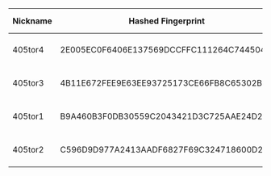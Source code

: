 | Nickname |  Hashed Fingerprint	| Or Addresses | Contact | Running | Flags | Last Seen | First Seen | Last Restarted | Advertised Bandwidth | Platform | Version | Version Status | Recommended Version | Verified hostnames | Exit policy |
|---|---|---|---|---|---|---|---|---|---|---|---|---|---|---|---|
|405tor4 | 2E005EC0F6406E137569DCCFFC111264C744504C | ["107.208.159.58:9004"] | N/A | true | Running, V2Dir, Valid | 2025-10-08 02:00:00 | 2025-10-08 02:00:00 | 2025-10-08 01:15:40 | 0 | Tor 0.4.8.10 on Linux | 0.4.8.10 | recommended | true | N/A | ["reject *:*"]|
|405tor3 | 4B11E672FEE9E63EE93725173CE66FB8C65302B8 | ["107.208.159.58:9002"] | N/A | true | Running, V2Dir, Valid | 2025-10-08 02:00:00 | 2025-10-08 01:00:00 | 2025-10-08 00:25:40 | 0 | Tor 0.4.8.10 on Linux | 0.4.8.10 | recommended | true | N/A | ["reject *:*"]|
|405tor1 | B9A460B3F0DB30559C2043421D3C725AAE24D222 | ["107.208.159.58:9003"] | N/A | true | Running, V2Dir, Valid | 2025-10-08 02:00:00 | 2025-10-08 01:00:00 | 2025-10-08 00:47:15 | 0 | Tor 0.4.8.10 on Linux | 0.4.8.10 | recommended | true | N/A | ["reject *:*"]|
|405tor2 | C596D9D977A2413AADF6827F69C324718600D22B | ["107.208.159.58:9001"] | N/A | true | Running, V2Dir, Valid | 2025-10-08 02:00:00 | 2025-10-08 01:00:00 | 2025-10-08 00:06:28 | 0 | Tor 0.4.8.10 on Linux | 0.4.8.10 | recommended | true | N/A | ["reject *:*"]|
